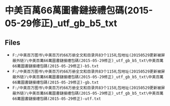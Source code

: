 # 中美百萬66萬圖書鏈接禮包碼(2015-05-29修正)_utf_gb_b5_txt

## Files

- `F:/中美百万图书\中美百万约66万册全文和目录共83个115礼包地址(20150529更新被屏蔽外链)\中美百萬66萬圖書鏈接禮包碼(2015-05-29修正)_utf_gb_b5_txt\中美百萬66萬圖書鏈接禮包碼(2015-05-29修正)-b5.txt`
- `F:/中美百万图书\中美百万约66万册全文和目录共83个115礼包地址(20150529更新被屏蔽外链)\中美百萬66萬圖書鏈接禮包碼(2015-05-29修正)_utf_gb_b5_txt\中美百萬66萬圖書鏈接禮包碼(2015-05-29修正)-gb.txt`
- `F:/中美百万图书\中美百万约66万册全文和目录共83个115礼包地址(20150529更新被屏蔽外链)\中美百萬66萬圖書鏈接禮包碼(2015-05-29修正)_utf_gb_b5_txt\中美百萬66萬圖書鏈接禮包碼(2015-05-29修正)-utf.txt`
